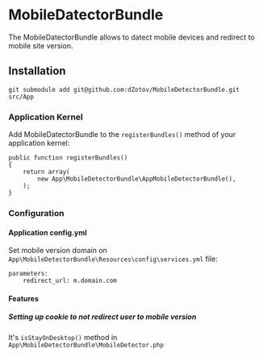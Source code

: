 # MobileDatectorBundle

The MobileDatectorBundle allows to datect mobile devices and redirect to mobile site version.

## Installation

    git submodule add git@github.com:dZotov/MobileDetectorBundle.git src/App

### Application Kernel

Add MobileDatectorBundle to the `registerBundles()` method of your application kernel:

    public function registerBundles()
    {
        return array(
            new App\MobileDetectorBundle\AppMobileDetectorBundle(),
        );
    }

### Configuration

#### Application config.yml

Set mobile version domain on `App\MobileDetectorBundle\Resources\config\services.yml` file:

    parameters:
        redirect_url: m.domain.com

#### Features

##### Setting up cookie to not redirect user to mobile version

It's `isStayOnDesktop()` method in `App\MobileDetectorBundle\MobileDetector.php`